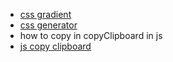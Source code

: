 - [css gradient](https://cssgradient.io/)
- [css generator](https://cssgenerator.org/)
- how to copy in copyClipboard in js
- [js copy clipboard](https://www.w3schools.com/howto/howto_js_copy_clipboard.asp)
